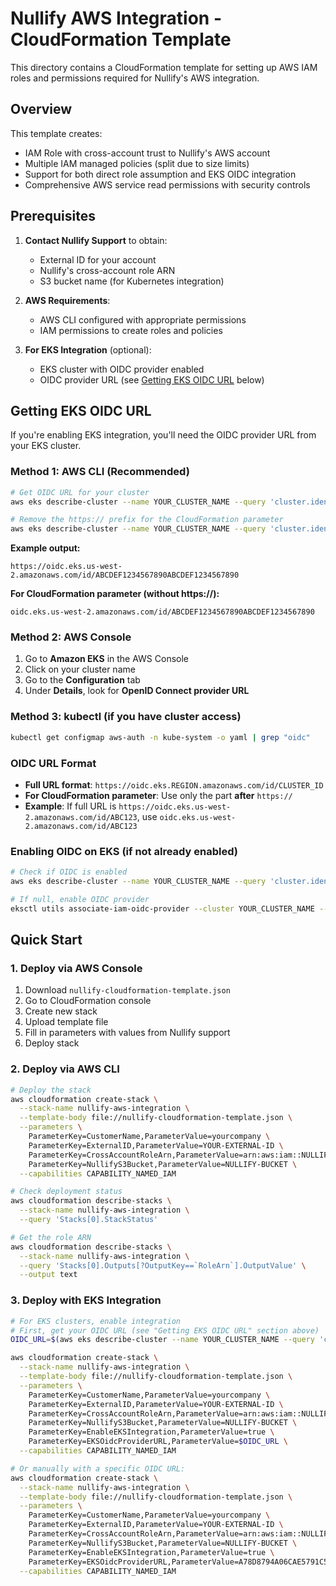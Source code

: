 # Nullify AWS Integration - CloudFormation Template

This directory contains a CloudFormation template for setting up AWS IAM roles and permissions required for Nullify's AWS integration.

## Overview

This template creates:
- IAM Role with cross-account trust to Nullify's AWS account
- Multiple IAM managed policies (split due to size limits)
- Support for both direct role assumption and EKS OIDC integration
- Comprehensive AWS service read permissions with security controls

## Prerequisites

1. **Contact Nullify Support** to obtain:
   - External ID for your account
   - Nullify's cross-account role ARN
   - S3 bucket name (for Kubernetes integration)

2. **AWS Requirements**:
   - AWS CLI configured with appropriate permissions
   - IAM permissions to create roles and policies

3. **For EKS Integration** (optional):
   - EKS cluster with OIDC provider enabled
   - OIDC provider URL (see [Getting EKS OIDC URL](#getting-eks-oidc-url) below)

## Getting EKS OIDC URL

If you're enabling EKS integration, you'll need the OIDC provider URL from your EKS cluster.

### Method 1: AWS CLI (Recommended)
```bash
# Get OIDC URL for your cluster
aws eks describe-cluster --name YOUR_CLUSTER_NAME --query 'cluster.identity.oidc.issuer' --output text

# Remove the https:// prefix for the CloudFormation parameter
aws eks describe-cluster --name YOUR_CLUSTER_NAME --query 'cluster.identity.oidc.issuer' --output text | sed 's|https://||'
```

**Example output:**
```
https://oidc.eks.us-west-2.amazonaws.com/id/ABCDEF1234567890ABCDEF1234567890
```

**For CloudFormation parameter (without https://):**
```
oidc.eks.us-west-2.amazonaws.com/id/ABCDEF1234567890ABCDEF1234567890
```

### Method 2: AWS Console
1. Go to **Amazon EKS** in the AWS Console
2. Click on your cluster name
3. Go to the **Configuration** tab
4. Under **Details**, look for **OpenID Connect provider URL**

### Method 3: kubectl (if you have cluster access)
```bash
kubectl get configmap aws-auth -n kube-system -o yaml | grep "oidc"
```

### OIDC URL Format
- **Full URL format**: `https://oidc.eks.REGION.amazonaws.com/id/CLUSTER_ID`
- **For CloudFormation parameter**: Use only the part **after** `https://`
- **Example**: If full URL is `https://oidc.eks.us-west-2.amazonaws.com/id/ABC123`, use `oidc.eks.us-west-2.amazonaws.com/id/ABC123`

### Enabling OIDC on EKS (if not already enabled)
```bash
# Check if OIDC is enabled
aws eks describe-cluster --name YOUR_CLUSTER_NAME --query 'cluster.identity.oidc'

# If null, enable OIDC provider
eksctl utils associate-iam-oidc-provider --cluster YOUR_CLUSTER_NAME --approve
```

## Quick Start

### 1. Deploy via AWS Console

1. Download `nullify-cloudformation-template.json`
2. Go to CloudFormation console
3. Create new stack
4. Upload template file
5. Fill in parameters with values from Nullify support
6. Deploy stack

### 2. Deploy via AWS CLI

```bash
# Deploy the stack
aws cloudformation create-stack \
  --stack-name nullify-aws-integration \
  --template-body file://nullify-cloudformation-template.json \
  --parameters \
    ParameterKey=CustomerName,ParameterValue=yourcompany \
    ParameterKey=ExternalID,ParameterValue=YOUR-EXTERNAL-ID \
    ParameterKey=CrossAccountRoleArn,ParameterValue=arn:aws:iam::NULLIFY-ACCOUNT:role/NULLIFY-ROLE \
    ParameterKey=NullifyS3Bucket,ParameterValue=NULLIFY-BUCKET \
  --capabilities CAPABILITY_NAMED_IAM

# Check deployment status
aws cloudformation describe-stacks \
  --stack-name nullify-aws-integration \
  --query 'Stacks[0].StackStatus'

# Get the role ARN
aws cloudformation describe-stacks \
  --stack-name nullify-aws-integration \
  --query 'Stacks[0].Outputs[?OutputKey==`RoleArn`].OutputValue' \
  --output text
```

### 3. Deploy with EKS Integration

```bash
# For EKS clusters, enable integration
# First, get your OIDC URL (see "Getting EKS OIDC URL" section above)
OIDC_URL=$(aws eks describe-cluster --name YOUR_CLUSTER_NAME --query 'cluster.identity.oidc.issuer' --output text | sed 's|https://||')

aws cloudformation create-stack \
  --stack-name nullify-aws-integration \
  --template-body file://nullify-cloudformation-template.json \
  --parameters \
    ParameterKey=CustomerName,ParameterValue=yourcompany \
    ParameterKey=ExternalID,ParameterValue=YOUR-EXTERNAL-ID \
    ParameterKey=CrossAccountRoleArn,ParameterValue=arn:aws:iam::NULLIFY-ACCOUNT:role/NULLIFY-ROLE \
    ParameterKey=NullifyS3Bucket,ParameterValue=NULLIFY-BUCKET \
    ParameterKey=EnableEKSIntegration,ParameterValue=true \
    ParameterKey=EKSOidcProviderURL,ParameterValue=$OIDC_URL \
  --capabilities CAPABILITY_NAMED_IAM

# Or manually with a specific OIDC URL:
aws cloudformation create-stack \
  --stack-name nullify-aws-integration \
  --template-body file://nullify-cloudformation-template.json \
  --parameters \
    ParameterKey=CustomerName,ParameterValue=yourcompany \
    ParameterKey=ExternalID,ParameterValue=YOUR-EXTERNAL-ID \
    ParameterKey=CrossAccountRoleArn,ParameterValue=arn:aws:iam::NULLIFY-ACCOUNT:role/NULLIFY-ROLE \
    ParameterKey=NullifyS3Bucket,ParameterValue=NULLIFY-BUCKET \
    ParameterKey=EnableEKSIntegration,ParameterValue=true \
    ParameterKey=EKSOidcProviderURL,ParameterValue=A78D8794A06CAE5791C5812CDB164C7D.gr7.ap-southeast-2.eks.amazonaws.com \
  --capabilities CAPABILITY_NAMED_IAM
```